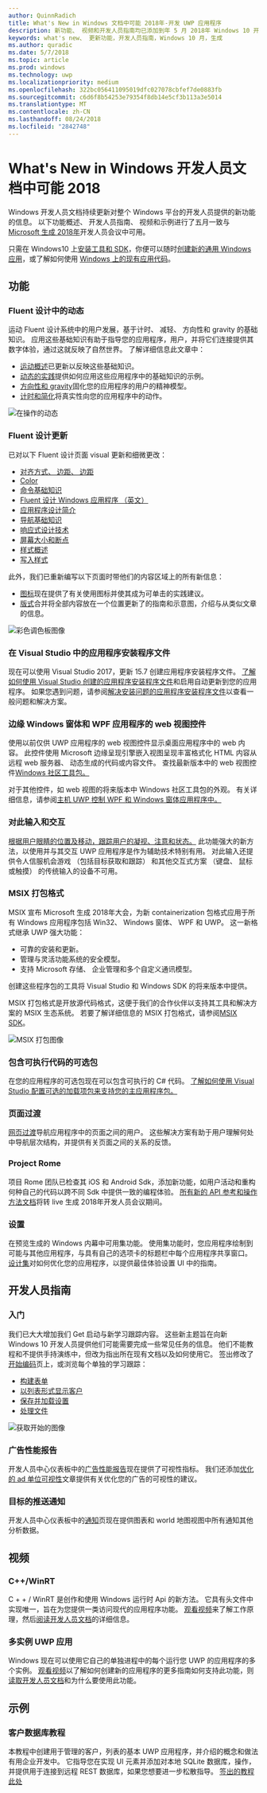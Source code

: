 ```yaml
---
author: QuinnRadich
title: What's New in Windows 文档中可能 2018年-开发 UWP 应用程序
description: 新功能、 视频和开发人员指南均已添加到年 5 月 2018年 Windows 10 开发人员文档和 Microsoft 内部会议。
keywords: what's new、 更新功能，开发人员指南，Windows 10 月，生成
ms.author: quradic
ms.date: 5/7/2018
ms.topic: article
ms.prod: windows
ms.technology: uwp
ms.localizationpriority: medium
ms.openlocfilehash: 322bc056411095019dfc027078cbfef7de0883fb
ms.sourcegitcommit: c6d6f8b54253e79354f8db14e5cf3b113a3e5014
ms.translationtype: MT
ms.contentlocale: zh-CN
ms.lasthandoff: 08/24/2018
ms.locfileid: "2842748"
---
```

# <a name="whats-new-in-the-windows-developer-docs-in-may-2018"></a>What's New in Windows 开发人员文档中可能 2018

Windows 开发人员文档持续更新对整个 Windows 平台的开发人员提供的新功能的信息。 以下功能概述、 开发人员指南、 视频和示例进行了五月一致与[Microsoft 生成 2018年](https://www.microsoft.com/build)开发人员会议中可用。

只需在 Windows10 上[安装工具和 SDK](http://go.microsoft.com/fwlink/?LinkId=821431)，你便可以随时[创建新的通用 Windows 应用](../get-started/create-uwp-apps.md)，或了解如何使用 [Windows 上的现有应用代码](../porting/index.md)。

## <a name="features"></a>功能

### <a name="motion-in-fluent-design"></a>Fluent 设计中的动态

运动 Fluent 设计系统中的用户发展，基于计时、 减轻、 方向性和 gravity 的基础知识。 应用这些基础知识有助于指导您的应用程序，用户，并将它们连接提供其数字体验，通过这就反映了自然世界。 了解详细信息此文章中：

* [运动概述](../design/motion/index.md)已更新以反映这些基础知识。
* [动态的实践](../design/motion/motion-in-practice.md)提供如何应用这些应用程序中的基础知识的示例。
* [方向性和 gravity](../design/motion/directionality-and-gravity.md)固化您的应用程序的用户的精神模型。
* [计时和简化](../design/motion/timing-and-easing.md)将真实性向您的应用程序中的动作。

![在操作的动态](../design/motion/images/contextual.gif)

### <a name="fluent-design-updates"></a>Fluent 设计更新

已对以下 Fluent 设计页面 visual 更新和细微更改：

* [对齐方式、 边距、 边距](../design/layout/alignment-margin-padding.md)
* [Color](../design/style/color.md)
* [命令基础知识](../design/basics/commanding-basics.md)
* [Fluent 设计 Windows 应用程序 （英文）](../design/fluent-design-system/index.md)
* [应用程序设计简介](../design/basics/design-and-ui-intro.md)
* [导航基础知识](../design/basics/navigation-basics.md)
* [响应式设计技术](../design/layout/responsive-design.md)
* [屏幕大小和断点](../design/layout/screen-sizes-and-breakpoints-for-responsive-design.md)
* [样式概述](../design/style/index.md)
* [写入样式](../design/style/writing-style.md)

此外，我们已重新编写以下页面时带他们的内容区域上的所有新信息：

* [图标](../design/style/icons.md)现在提供了有关使用图标并使其成为可单击的实践建议。
* [版式](../design/style/typography.md)合并将全部内容放在一个位置更新了的指南和示意图，介绍与从类似文章的信息。

![彩色调色板图像](../design/style/images/color/accent-color-palette.svg)

### <a name="app-installer-files-in-visual-studio"></a>在 Visual Studio 中的应用程序安装程序文件

现在可以使用 Visual Studio 2017，更新 15.7 创建应用程序安装程序文件。 [了解如何使用 Visual Studio 创建的应用程序安装程序文件](../packaging/create-appinstallerfile-vs.md)和启用自动更新到您的应用程序。 如果您遇到问题，请参阅[解决安装问题的应用程序安装程序文件](../packaging/troubleshoot-appinstaller-issues.md)以查看一般问题和解决方案。

### <a name="edge-webview-control-for-windows-forms-and-wpf-applications"></a>边缘 Windows 窗体和 WPF 应用程序的 web 视图控件

使用以前仅供 UWP 应用程序的 web 视图控件显示桌面应用程序中的 web 内容。 此控件使用 Microsoft 边缘呈现引擎嵌入视图呈现丰富格式化 HTML 内容从远程 web 服务器、 动态生成的代码或内容文件。 查找最新版本中的 web 视图控件[Windows 社区工具包。](https://docs.microsoft.com/windows/uwpcommunitytoolkit/)

对于其他控件，如 web 视图的将来版本中 Windows 社区工具包的外观。 有关详细信息，请参阅[主机 UWP 控制 WPF 和 Windows 窗体应用程序中。](https://docs.microsoft.com/windows/uwp/xaml-platform/xaml-host-controls)

### <a name="gaze-input-and-interactions"></a>对此输入和交互

[根据用户眼睛的位置及移动，跟踪用户的凝视、注意和状态。](../design/input/gaze-interactions.md) 此功能强大的新方法，以使用并与其交互 UWP 应用程序是作为辅助技术特别有用。 对此输入还提供令人信服机会游戏 （包括目标获取和跟踪） 和其他交互式方案 （键盘、 鼠标或触摸） 的传统输入的设备不可用。

### <a name="msix-packaging-format"></a>MSIX 打包格式

MSIX 宣布 Microsoft 生成 2018年大会，为新 containerization 包格式应用于所有 Windows 应用程序包括 Win32、 Windows 窗体、 WPF 和 UWP。 这一新格式继承 UWP 强大功能：

* 可靠的安装和更新。 
* 管理与灵活功能系统的安全模型。
* 支持 Microsoft 存储、 企业管理和多个自定义通讯模型。

创建这些程序包的工具将 Visual Studio 和 Windows SDK 的将来版本中提供。

MSIX 打包格式是开放源代码格式，这便于我们的合作伙伴以支持其工具和解决方案的 MSIX 生态系统。 若要了解详细信息的 MSIX 打包格式，请参阅[MSIX SDK](https://github.com/Microsoft/msix-packaging)。 

![MSIX 打包图像](images/msix.png)

### <a name="optional-packages-with-executable-code"></a>包含可执行代码的可选包

在您的应用程序的可选包现在可以包含可执行的 C# 代码。 [了解如何使用 Visual Studio 配置可选的加载项包来支持您的主应用程序包。](../packaging/optional-packages-with-executable-code.md)

### <a name="page-transitions"></a>页面过渡

[网页过渡](../design/motion/page-transitions.md)导航应用程序中的页面之间的用户。 这些解决方案有助于用户理解何处中导航层次结构，并提供有关页面之间的关系的反馈。

### <a name="project-rome"></a>Project Rome

项目 Rome 团队已检查其 iOS 和 Android Sdk，添加新功能，如用户活动和重构何种自己的代码以跨不同 Sdk 中提供一致的编程体验。 [所有新的 API 参考和操作方法文档](https://docs.microsoft.com/windows/project-rome/)将转 live 生成 2018年开发人员会议期间。

### <a name="sets"></a>设置

在预览生成的 Windows 内幕中可用集功能。 使用集功能时，您应用程序绘制到可能与其他应用程序，与具有自己的选项卡的标题栏中每个应用程序共享窗口。 [设计集](../design/shell/design-for-sets.md)对如何优化您的应用程序，以提供最佳体验设置 UI 中的指南。

## <a name="developer-guidance"></a>开发人员指南

### <a name="get-started"></a>入门

我们已大大增加我们 Get 启动与新学习跟踪内容。 这些新主题旨在向新 Windows 10 开发人员提供他们可能需要完成一些常见任务的信息。 他们不能教程和不提供手持演练中，但改为指出所在现有文档以及如何使用它。 签出修改了[开始编码](../get-started/create-uwp-apps.md)页上，或浏览每个单独的学习跟踪：

* [构建表单](../get-started/construct-form-learning-track.md)
* [以列表形式显示客户](../get-started/display-customers-in-list-learning-track.md)
* [保存并加载设置](../get-started/settings-learning-track.md)
* [处理文件](../get-started/fileio-learning-track.md)

![获取开始的图像](../get-started/images/build-your-app.png)

### <a name="advertising-performance-report"></a>广告性能报告

开发人员中心仪表板中的[广告性能报告](../publish/advertising-performance-report.md)现在提供了可视性指标。 我们还添加[优化的 ad 单位可视性](../monetize/optimize-ad-unit-viewability.md)文章提供有关优化您的广告的可视性的建议。

### <a name="targeted-push-notifications"></a>目标的推送通知

开发人员中心仪表板中的[通知](../publish/send-push-notifications-to-your-apps-customers.md)页现在提供图表和 world 地图视图中所有通知其他分析数据。

## <a name="videos"></a>视频

### <a name="cwinrt"></a>C++/WinRT

C + + / WinRT 是创作和使用 Windows 运行时 Api 的新方法。 它具有头文件中实现唯一，旨在为您提供一类访问现代的应用程序功能。 [观看视频](https://www.youtube.com/watch?v=TLSul1XxppA&feature=youtu.be)来了解工作原理，然后[阅读开发人员文档](../cpp-and-winrt-apis/index.md)的详细信息。

### <a name="multi-instance-uwp-apps"></a>多实例 UWP 应用

Windows 现在可以使用它自己的单独进程中的每个运行您 UWP 的应用程序的多个实例。 [观看视频](https://www.youtube.com/watch?v=clnnf4cigd0&feature=youtu.be)以了解如何创建新的应用程序的更多指南如何支持此功能，则[读取开发人员文档](../launch-resume/multi-instance-uwp.md)和为什么要使用此功能。

## <a name="samples"></a>示例

### <a name="customer-database-tutorial"></a>客户数据库教程

本教程中创建用于管理的客户，列表的基本 UWP 应用程序，并介绍的概念和做法有用企业开发中。 它指导您在实现 UI 元素并添加对本地 SQLite 数据库，操作，并提供用于连接到远程 REST 数据库，如果您想要进一步松散指导。 [签出的教程此处](../enterprise/customer-database-tutorial.md)